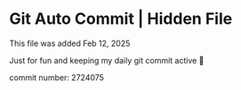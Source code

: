 # Git Auto Commit | Hidden File

This file was added Feb 12, 2025

Just for fun and keeping my daily git commit active 🤪

commit number: 2724075
